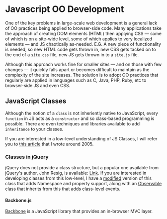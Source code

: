 # Javascript OO Development

One of the key problems in large-scale web development is a general lack of OO practices being applied to browser-side code.  Many applications take the approach of creating DOM elements (HTML) then applying CSS &mdash; some of which is on a site-wide level, some of which applies to very localized elements &mdash; and JS chaotically as-needed.  E.G. A new piece of functionality is needed, so new HTML code gets thrown in, new CSS gets tacked on to the end of a `site.css` file, new JS gets thrown in to a `site.js` file.

Although this approach works fine for smaller sites &mdash; and on those with few changes &mdash; it quickly falls apart or becomes difficult to maintain as the complexity of the site increases.  The solution is to adopt OO practices that regularly are applied in languages such as C, Java, PHP, Ruby, etc to browser-side JS and even CSS.

## JavaScript Classes

Although the notion of a `class` is not inheriently native to JavaScript, every `function` in JS acts as a `constructor` and so class-based programming is possible.  There are even techniques and libraries available to add `inheritance` to your classes.

If you are interested in a low-level understanding of JS Classes, I will refer you to [this article][Inheritance] that I wrote around 2005.

### Classes in jQuery

jQuery does not provide a class structure, but a popular one available from jQuery's author, John Resig, is available: [Link][resigClass].  If you are interested in developing classes from this low-level, I have a [modified][mod-resigClass] version of this class that adds Namespace and property support, along with an [Observable] class that inherits from this that adds class-level events.

#### Backbone.js

[Backbone] is a JavaScript library that provides an in-browser MVC layer.

[inheritance]: http://mark-article
[resigClass]: http://resig-class
[mod-resigClass]: http://foo
[observable]: http://foo
[backbone]: http://documentcloud.github.com/backbone/